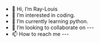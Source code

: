- 👋 Hi, I’m Ray-Louis
- 👀 I’m interested in coding.
- 🌱 I’m currently learning python.
- 💞️ I’m looking to collaborate on ---
- 📫 How to reach me ---

<!---
Ray-Louis/Ray-Louis is a ✨ special ✨ repository because its `README.md` (this file) appears on your GitHub profile.
You can click the Preview link to take a look at your changes.
--->
